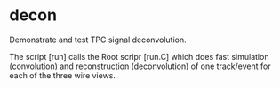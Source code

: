 # decon
Demonstrate and test TPC signal deconvolution.

The script [run] calls the Root scripr [run.C] which does fast simulation
(convolution) and reconstruction (deconvolution) of one track/event
for each of the three wire views.
